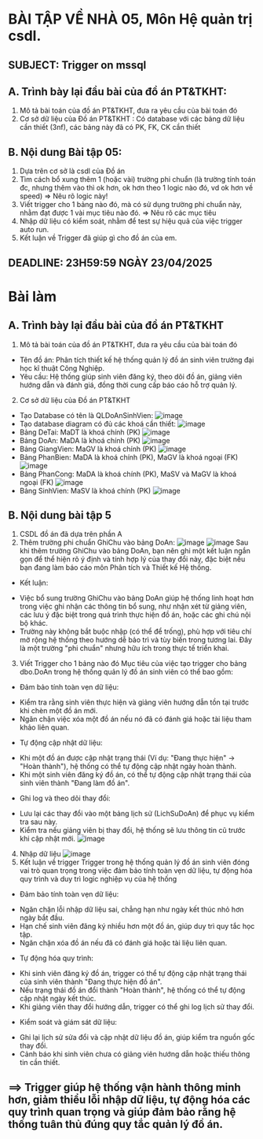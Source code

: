 # BÀI TẬP VỀ NHÀ 05, Môn Hệ quản trị csdl.

## SUBJECT: Trigger on mssql

## A. Trình bày lại đầu bài của đồ án PT&TKHT:
1. Mô tả bài toán của đồ án PT&TKHT, đưa ra yêu cầu của bài toán đó
2. Cơ sở dữ liệu của Đồ án PT&TKHT :
   Có database với các bảng dữ liệu cần thiết (3nf), các bảng này đã có PK, FK, CK cần thiết
 
## B. Nội dung Bài tập 05:
1. Dựa trên cơ sở là csdl của Đồ án
2. Tìm cách bổ xung thêm 1 (hoặc vài) trường phi chuẩn
   (là trường tính toán đc, nhưng thêm vào thì ok hơn,
    ok hơn theo 1 logic nào đó, vd ok hơn về speed)
   => Nêu rõ logic này!
3. Viết trigger cho 1 bảng nào đó, 
   mà có sử dụng trường phi chuẩn này,
   nhằm đạt được 1 vài mục tiêu nào đó.
   => Nêu rõ các mục tiêu 
4. Nhập dữ liệu có kiểm soát, 
   nhằm để test sự hiệu quả của việc trigger auto run.
5. Kết luận về Trigger đã giúp gì cho đồ án của em.
## DEADLINE: 23H59:59 NGÀY 23/04/2025

# Bài làm
## A. Trình bày lại đầu bài của đồ án PT&TKHT
1. Mô tả bài toán của đồ án PT&TKHT, đưa ra yêu cầu của bài toán đó
- Tên đồ án: Phân tích thiết kế hệ thống quản lý đồ án sinh viên trường đại học kĩ thuật Công Nghiệp.
- Yêu cầu: Hệ thống giúp sinh viên đăng ký, theo dõi đồ án, giảng viên hướng dẫn và đánh giá, đồng thời cung cấp báo cáo hỗ trợ quản lý.
2. Cơ sở dữ liệu của Đồ án PT&TKHT
- Tạo Database có tên là QLDoAnSinhVien:
![image](https://github.com/user-attachments/assets/c28e4a9d-0f9f-4007-aabf-790df547952d)
- Tạo database diagram có đủ các khoá cần thiết:
![image](https://github.com/user-attachments/assets/38fe6fe4-0b00-479c-ab7e-e6efbee48d8d)
- Bảng DeTai: MaDT là khoá chính (PK)
![image](https://github.com/user-attachments/assets/6395c599-3747-4c9a-b78d-45057e2315f2)
- Bảng DoAn: MaDA là khoá chính (PK)
![image](https://github.com/user-attachments/assets/cf659b72-7549-448b-89b2-1e17bf284d2f)
- Bảng GiangVien: MaGV là khoá chính (PK)
![image](https://github.com/user-attachments/assets/1bbf06b3-598a-4b8e-8aca-3e87c9b98787)
- Bảng PhanBien: MaDA là khoá chính (PK), MaGV là khoá ngoại (FK)
![image](https://github.com/user-attachments/assets/c62e9fb7-52e8-442f-acef-d31a349d9211)
- Bảng PhanCong: MaDA là khoá chính (PK), MaSV và MaGV là khoá ngoại (FK)
![image](https://github.com/user-attachments/assets/beb87047-0364-4f03-b05a-2424b90a8944)
- Bảng SinhVien: MaSV là khoá chính (PK)
![image](https://github.com/user-attachments/assets/87eae538-7184-4e9e-9b21-89bf8cfa330e)
## B. Nội dung bài tập 5
1. CSDL đồ án đã dựa trên phần A
2. Thêm trường phi chuẩn GhiChu vào bảng DoAn:
![image](https://github.com/user-attachments/assets/ed0111c7-121c-42ff-a1d5-174c7f47d1e2)
![image](https://github.com/user-attachments/assets/e9c9f9ee-12f5-4ffa-aebc-ee469a780626)
Sau khi thêm trường GhiChu vào bảng DoAn, bạn nên ghi một kết luận ngắn gọn để thể hiện rõ ý định và tính hợp lý của thay đổi này, đặc biệt nếu bạn đang làm báo cáo môn Phân tích và Thiết kế Hệ thống.
- Kết luận:
 + Việc bổ sung trường GhiChu vào bảng DoAn giúp hệ thống linh hoạt hơn trong việc ghi nhận các thông tin bổ sung, như nhận xét từ giảng viên, các lưu ý đặc biệt trong quá trình thực hiện đồ án, hoặc các ghi chú nội bộ khác.
 + Trường này không bắt buộc nhập (có thể để trống), phù hợp với tiêu chí mở rộng hệ thống theo hướng dễ bảo trì và tùy biến trong tương lai. Đây là một trường "phi chuẩn" nhưng hữu ích trong thực tế triển khai.
3. Viết Trigger cho 1 bảng nào đó
Mục tiêu của việc tạo trigger cho bảng dbo.DoAn trong hệ thống quản lý đồ án sinh viên có thể bao gồm:
- Đảm bảo tính toàn vẹn dữ liệu:
 + Kiểm tra rằng sinh viên thực hiện và giảng viên hướng dẫn tồn tại trước khi chèn một đồ án mới.
 + Ngăn chặn việc xóa một đồ án nếu nó đã có đánh giá hoặc tài liệu tham khảo liên quan.
- Tự động cập nhật dữ liệu:
 + Khi một đồ án được cập nhật trạng thái (Ví dụ: "Đang thực hiện" → "Hoàn thành"), hệ thống có thể tự động cập nhật ngày hoàn thành.
 + Khi một sinh viên đăng ký đồ án, có thể tự động cập nhật trạng thái của sinh viên thành "Đang làm đồ án".
- Ghi log và theo dõi thay đổi:
 + Lưu lại các thay đổi vào một bảng lịch sử (LichSuDoAn) để phục vụ kiểm tra sau này.
 + Kiểm tra nếu giảng viên bị thay đổi, hệ thống sẽ lưu thông tin cũ trước khi cập nhật mới.
![image](https://github.com/user-attachments/assets/74f78c27-c166-404f-a746-09ebb60e95bc)
4. Nhập dữ liệu
![image](https://github.com/user-attachments/assets/90180503-55f2-4d7d-8f61-788e7d95a818)
5. Kết luận về trigger
Trigger trong hệ thống quản lý đồ án sinh viên đóng vai trò quan trọng trong việc đảm bảo tính toàn vẹn dữ liệu, tự động hóa quy trình và duy trì logic nghiệp vụ của hệ thống
- Đảm bảo tính toàn vẹn dữ liệu:
 + Ngăn chặn lỗi nhập dữ liệu sai, chẳng hạn như ngày kết thúc nhỏ hơn ngày bắt đầu.
 + Hạn chế sinh viên đăng ký nhiều hơn một đồ án, giúp duy trì quy tắc học tập.
 + Ngăn chặn xóa đồ án nếu đã có đánh giá hoặc tài liệu liên quan.
- Tự động hóa quy trình:
 + Khi sinh viên đăng ký đồ án, trigger có thể tự động cập nhật trạng thái của sinh viên thành "Đang thực hiện đồ án".
 + Nếu trạng thái đồ án đổi thành "Hoàn thành", hệ thống có thể tự động cập nhật ngày kết thúc.
 + Khi giảng viên thay đổi hướng dẫn, trigger có thể ghi log lịch sử thay đổi.
- Kiểm soát và giám sát dữ liệu:
 + Ghi lại lịch sử sửa đổi và cập nhật dữ liệu đồ án, giúp kiểm tra nguồn gốc thay đổi.
 + Cảnh báo khi sinh viên chưa có giảng viên hướng dẫn hoặc thiếu thông tin cần thiết.
## ==> Trigger giúp hệ thống vận hành thông minh hơn, giảm thiểu lỗi nhập dữ liệu, tự động hóa các quy trình quan trọng và giúp đảm bảo rằng hệ thống tuân thủ đúng quy tắc quản lý đồ án.











 















